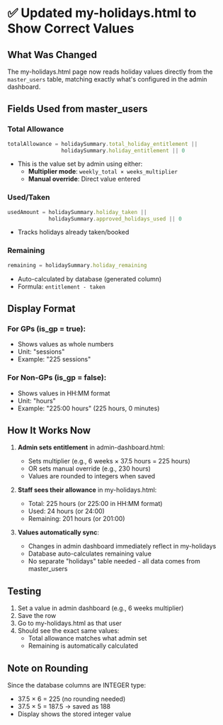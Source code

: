 # ✅ Updated my-holidays.html to Show Correct Values

## What Was Changed

The my-holidays.html page now reads holiday values directly from the `master_users` table, matching exactly what's configured in the admin dashboard.

## Fields Used from master_users

### Total Allowance
```javascript
totalAllowance = holidaySummary.total_holiday_entitlement ||
                 holidaySummary.holiday_entitlement || 0
```
- This is the value set by admin using either:
  - **Multiplier mode**: `weekly_total × weeks_multiplier`
  - **Manual override**: Direct value entered

### Used/Taken
```javascript
usedAmount = holidaySummary.holiday_taken ||
             holidaySummary.approved_holidays_used || 0
```
- Tracks holidays already taken/booked

### Remaining
```javascript
remaining = holidaySummary.holiday_remaining
```
- Auto-calculated by database (generated column)
- Formula: `entitlement - taken`

## Display Format

### For GPs (is_gp = true):
- Shows values as whole numbers
- Unit: "sessions"
- Example: "225 sessions"

### For Non-GPs (is_gp = false):
- Shows values in HH:MM format
- Unit: "hours"
- Example: "225:00 hours" (225 hours, 0 minutes)

## How It Works Now

1. **Admin sets entitlement** in admin-dashboard.html:
   - Sets multiplier (e.g., 6 weeks × 37.5 hours = 225 hours)
   - OR sets manual override (e.g., 230 hours)
   - Values are rounded to integers when saved

2. **Staff sees their allowance** in my-holidays.html:
   - Total: 225 hours (or 225:00 in HH:MM format)
   - Used: 24 hours (or 24:00)
   - Remaining: 201 hours (or 201:00)

3. **Values automatically sync**:
   - Changes in admin dashboard immediately reflect in my-holidays
   - Database auto-calculates remaining value
   - No separate "holidays" table needed - all data comes from master_users

## Testing

1. Set a value in admin dashboard (e.g., 6 weeks multiplier)
2. Save the row
3. Go to my-holidays.html as that user
4. Should see the exact same values:
   - Total allowance matches what admin set
   - Remaining is automatically calculated

## Note on Rounding

Since the database columns are INTEGER type:
- 37.5 × 6 = 225 (no rounding needed)
- 37.5 × 5 = 187.5 → saved as 188
- Display shows the stored integer value